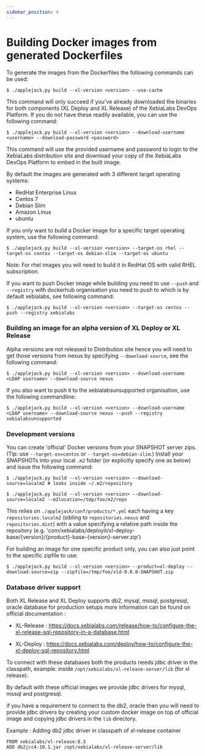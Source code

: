 ```yaml
---
sidebar_position: 4
---
```


# Building Docker images from generated Dockerfiles

To generate the images from the Dockerfiles the following commands can be used:

```shell
$ ./applejack.py build --xl-version <version> --use-cache
```

This command will only succeed if you've already downloaded the binaries for both components (XL Deploy and XL Release) of the XebiaLabs DevOps Platform. If you do not have these readily available, you can use the following command:

```shell
$ ./applejack.py build --xl-version <version> --download-username <username> --download-password <password>
```

This command will use the provided username and password to login to the XebiaLabs distribution site and download your copy of the XebiaLabs DevOps Platform to embed in the built image.

By default the images are generated with 3 different target operating systems:
- RedHat Enterprise Linux
- Centos 7
- Debian Slim
- Amazon Linux
- ubuntu

If you only want to build a Docker image for a specific target operating system, use the following command:

```shell
$ ./applejack.py build --xl-version <version> --target-os rhel --target-os centos --target-os debian-slim --target-os ubuntu
```
Note: For rhel images you will need to build it in RedHat OS with valid RHEL subscription.

If you want to push Docker image while building you need to use `--push` and `--registry` with dockerhub organisation you need to push to which is by default xebialabs, see following command:

```shell
$ ./applejack.py build --xl-version <version> --target-os centos --push --registry xebialabs
```

### Building an image for an alpha version of XL Deploy or XL Release
Alpha versions are not released to Distribution site hence you will need to get those versions from nexus by specifying `--download-source`, see the following command:
```shell
$ ./applejack.py build --xl-version <version> --download-username <LDAP username> --download-source nexus
```

If you also want to push it to the xebialabsunsupported organisation, use the following commandline:

```shell
$ ./applejack.py build --xl-version <version> --download-username <LDAP username> --download-source nexus --push --registry xebialabsunsupported
```

### Development versions
You can create 'official' Docker versions from your SNAPSHOT server zips. (Tip: use `--target-os=centos` or `--target-os=debian-slim`.) Install your SNAPSHOTs into your local `.m2` folder (or explicitly specify one as below) and issue the following command:
```shell
$ ./applejack.py build --xl-version <version> --download-source=localm2 # looks inside ~/.m2/repository

$ ./applejack.py build --xl-version <version> --download-source=localm2 --m2location=/tmp/foo/m2/repo
```
This relies on `./applejack/conf/products/*.yml` each having a key `repositories.localm2` (sibling to `repositories.nexus` and `repositories.dist`) with a value specifying a relative path inside the repository (e.g. 'com/xebialabs/deployit/xl-deploy-base/{version}/{product}-base-{version}-server.zip')

For building an image for one specific product only, you can also just point to the specific zipfile to use:
```shell
$ ./applejack.py build --xl-version <version> --product=xl-deploy --download-source=zip --zipfile=/tmp/foo/xld-9.0.0-SNAPSHOT.zip
```
### Database driver support

Both XL Release and XL Deploy supports db2, mysql, mssql, postgresql, oracle database for production setups more information can be found on official documentation :

- XL-Release : https://docs.xebialabs.com/release/how-to/configure-the-xl-release-sql-repository-in-a-database.html

- XL-Deploy : https://docs.xebialabs.com/deploy/how-to/configure-the-xl-deploy-sql-repository.html

To connect with these databases both the products needs jdbc driver in the classpath, example:  inside `/opt/xebialabs/xl-release-server/lib` (for xl release).

By default with these official images we provide jdbc drivers for mysql, mssql and postgresql.

if you have a requirement to connect to the db2, oracle then you will need to provide jdbc drivers by creating your custom docker image on top of official image and copying jdbc drivers in the `lib` directory.

Example : Adding db2 jdbc driver in classpath of xl-release container

```shell
FROM xebialabs/xl-release:8.5
ADD db2jcc4-10.1.jar /opt/xebialabs/xl-release-server/lib
```
